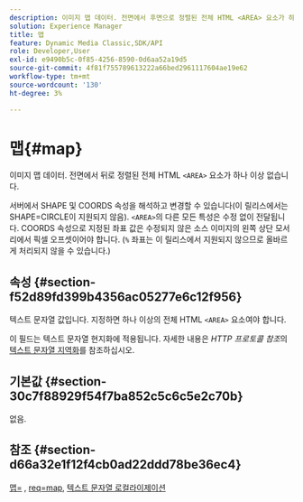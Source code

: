 ```yaml
---
description: 이미지 맵 데이터. 전면에서 후면으로 정렬된 전체 HTML <AREA> 요소가 하나 이상 없습니다.
solution: Experience Manager
title: 맵
feature: Dynamic Media Classic,SDK/API
role: Developer,User
exl-id: e9490b5c-0f85-4256-8590-0d6aa52a19d5
source-git-commit: 4f81f755789613222a66bed2961117604ae19e62
workflow-type: tm+mt
source-wordcount: '130'
ht-degree: 3%

---
```


# 맵{#map}

이미지 맵 데이터. 전면에서 뒤로 정렬된 전체 HTML `<AREA>` 요소가 하나 이상 없습니다.

서버에서 SHAPE 및 COORDS 속성을 해석하고 변경할 수 있습니다(이 릴리스에서는 SHAPE=CIRCLE이 지원되지 않음). `<AREA>`의 다른 모든 특성은 수정 없이 전달됩니다. COORDS 속성으로 지정된 좌표 값은 수정되지 않은 소스 이미지의 왼쪽 상단 모서리에서 픽셀 오프셋이어야 합니다. (`%` 좌표는 이 릴리스에서 지원되지 않으므로 올바르게 처리되지 않을 수 있습니다.)

## 속성 {#section-f52d89fd399b4356ac05277e6c12f956}

텍스트 문자열 값입니다. 지정하면 하나 이상의 전체 HTML `<AREA>` 요소여야 합니다.

이 필드는 텍스트 문자열 현지화에 적용됩니다. 자세한 내용은 *HTTP 프로토콜 참조*&#x200B;의 [텍스트 문자열 지역화](/help/aem-is-ir-api/is-api/http-ref/image-serving-api-ref/c-http-protocol-reference/c-syntax-and-features/r-text-string-localization.md)를 참조하십시오.

## 기본값 {#section-30c7f88929f54f7ba852c5c6c5e2c70b}

없음.

## 참조 {#section-d66a32e1f12f4cb0ad22ddd78be36ec4}

[맵=](/help/aem-is-ir-api/is-api/http-ref/image-serving-api-ref/c-http-protocol-reference/c-command-reference/r-map.md) , [req=map](/help/aem-is-ir-api/is-api/http-ref/image-serving-api-ref/c-http-protocol-reference/c-command-reference/r-req/r-req.md), [텍스트 문자열 로컬라이제이션](/help/aem-is-ir-api/is-api/http-ref/image-serving-api-ref/c-http-protocol-reference/c-syntax-and-features/r-text-string-localization.md)
